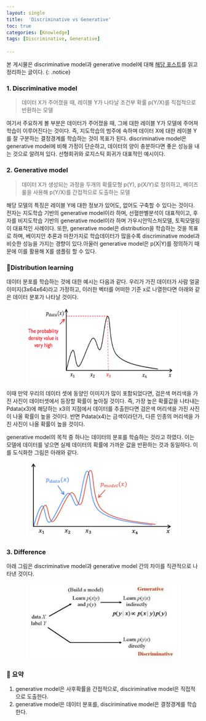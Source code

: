 ```yaml
---
layout: single
title:  'Discriminative vs Generative'
toc: true
categories: [Knowledge]
tags: [Discriminative, Generative]

---
```


본 게시물은 discriminative model과 generative model에 대해 [해당 포스트](https://ratsgo.github.io/generative%20model/2017/12/17/compare/)를 읽고 정리하는 글이다.
{: .notice}

### 1. Discriminative model

> 데이터 X가 주어졌을 때, 레이블 Y가 나타날 조건부 확률 p(Y/X)를 직접적으로 반환하는 모델

여기서 주요하게 볼 부분은 데이터가 주어졌을 때, 그에 대한 레이블 Y가 모델에 주어져 학습이 이루어진다는 것이다. 즉, 지도학습의 범주에 속하며 데이터 X에 대한 레이블 Y를 잘 구분하는 결정경계를 학습하는 것이 목표가 된다. discriminative model은 generative model에 비해 가정이 단순하고, 데이터의 양이 충분하다면 좋은 성능을 내는 것으로 알려져 있다. 선형회귀와 로지스틱 회귀가 대표적인 예시이다.



### 2. Generative model

> 데이터 X가 생성되는 과정을 두개의 확률모형 p(Y), p(X/Y)로 정의하고, 베이즈룰을 사용해 p(Y/X)를 간접적으로 도출하는 모델

해당 모델의 특징은 레이블 Y에 대한 정보가 있어도, 없어도 구축할 수 있다는 것이다. 전자는 지도학습 기반의 generative model이라 하며, 선혈판별분석이 대표적이고, 후자를 비지도학습 기반의 generative model이라 하며 가우시안믹스처모델, 토픽모델링이 대표적인 사례이다. 또한, generative model은 distribution을 학습하는 것을 목표로 하며, 베이지안 추론과 마찬가지로 학습데이터가 많을수록 discriminative model과 비슷한 성능을 가지는 경향이 있다.아울러 generative model은 p(X|Y)를 정의하기 때문에 이를 활용해 X를 샘플링 할 수 있다.



### 📍Distribution learning



데이터 분포를 학습하는 것에 대한 예시는 다음과 같다. 우리가 가진 데이터가 사람 얼굴 이미지(3x64x64)라고 가정하고, 이러한 벡터를 어떠한 기준 x로 나열한다면 아래와 같은 데이터 분포가 나타날 것이다.

<p align="center"><img src="https://github.com/sigirace/page-images/blob/main/knowledge/dis_vs_gen/dis_gen_1.png?raw=true" width="400" height="200"></p>

이때 만약 우리의 데이터 셋에 동양인 이미지가 많이 포함되었다면, 검은색 머리색을 가진 사진이 데이터셋에서 등장할 확률이 높아질 것이다. 즉, 가장 높은 확률값을 나타내는 Pdata(x3)에 해당하는 x3의 지점에서 데이터를 추출한다면 검은색 머리색을 가진 사진이 나올 확률이 높을 것이다. 반면 Pdata(x4)는 금색이라던가, 다른 인종의 머리색을 가진 사진이 나올 확률이 높을 것이다.

generative model의 목적 중 하나는 데이터의 분포를 학슴하는 것라고 하였다. 이는 모델에 데이터를 넣으면 실제 데이터의 확률에 가까운 값을 반환하는 것과 동일하다. 이를 도식화한 그림은 아래와 같다.

<p align="center"><img src="https://github.com/sigirace/page-images/blob/main/knowledge/dis_vs_gen/dis_gen_2.png?raw=true" width="400", height="200"></p>

### 3. Difference

아래 그림은 discriminative model과 generative model 간의 차이를 직관적으로 나타낸 것이다.

<p align="center"><img src="https://github.com/sigirace/page-images/blob/main/knowledge/dis_vs_gen/dis_gen_4.png?raw=true" width="400" height="200"></p>

### 👀 요약

1. generative model은 사후확률을 간접적으로, disciriminative model은 직접적으로 도출한다.
2. generative model은 데이터 분포를, disciriminative model은 결정경계를 학습한다.
